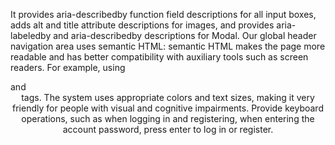 It provides aria-describedby function field descriptions for all input boxes, adds alt and title attribute descriptions for images, and provides aria-labeledby and aria-describedby descriptions for Modal. Our global header navigation area uses semantic HTML: semantic HTML makes the page more readable and has better compatibility with auxiliary tools such as screen readers. For example, using <nav> and <header> tags. The system uses appropriate colors and text sizes, making it very friendly for people with visual and cognitive impairments. Provide keyboard operations, such as when logging in and registering, when entering the account password, press enter to log in or register.